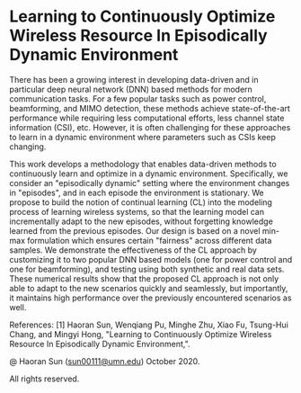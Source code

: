 # Learning to Continuously Optimize Wireless Resource In Episodically Dynamic Environment

There has been a growing interest in developing data-driven and in particular deep neural network (DNN) based methods for modern communication tasks. For a few popular tasks such as power control, beamforming, and MIMO detection, these methods achieve state-of-the-art performance while requiring less computational efforts, less channel state information (CSI), etc.  However, it is often challenging for these approaches to learn in a dynamic environment where parameters such as CSIs keep changing. 

This work develops a methodology that enables data-driven methods to continuously learn and optimize in a dynamic environment. Specifically, we consider an "episodically dynamic" setting where the environment changes in "episodes", and in each episode the environment is stationary.  We propose to build the notion of continual learning (CL) into the modeling process of learning wireless systems, so that the learning model can incrementally adapt to the new episodes, without forgetting knowledge learned from the previous episodes. Our design is based on a novel min-max formulation which ensures certain "fairness"  across different data samples. We demonstrate the effectiveness of the CL approach by customizing it to two popular DNN based models (one for power control and one for beamforming), and testing using both synthetic and real data sets.  These numerical results show that the proposed CL approach is not only able to adapt to the new scenarios quickly and seamlessly, but importantly, it maintains high performance over the previously encountered scenarios as well. 




References: [1] Haoran Sun, Wenqiang Pu, Minghe Zhu,  Xiao Fu, Tsung-Hui Chang, and Mingyi Hong, "Learning to Continuously Optimize Wireless Resource In Episodically Dynamic Environment,".



@ Haoran Sun (sun00111@umn.edu) October 2020.

All rights reserved.

